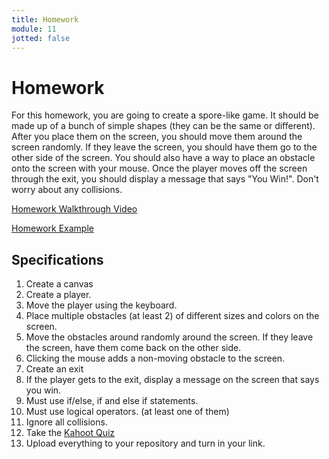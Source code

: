 ```yaml
---
title: Homework
module: 11
jotted: false
---
```


# Homework

For this homework, you are going to create a spore-like game.  It should be made up of a bunch of simple shapes (they can be the same or different).  After you place them on the screen, you should move them around the screen randomly. If they leave the screen, you should have them go to the other side of the screen.  You should also have a way to place an obstacle onto the screen with your mouse.  Once the player moves off the screen through the exit, you should display a message that says "You Win!".  Don't worry about any collisions.

<p><a href="//youtu.be/klp-W0qsQFA" data-lity>Homework Walkthrough Video</a></p>

<a href="https://github.com/Montana-Media-Arts/120_CreativeCoding1-Spring2021-Samples/tree/main/Homework%2011" target="_new">Homework Example</a>

## Specifications

1. Create a canvas
3. Create a player.
4. Move the player using the keyboard.
5. Place multiple obstacles (at least 2) of different sizes and colors on the screen.
6. Move the obstacles around randomly around the screen.  If they leave the screen, have them come back on the other side.
7. Clicking the mouse adds a non-moving obstacle to the screen.
8. Create an exit
9. If the player gets to the exit, display a message on the screen that says you win.
10. Must use if/else, if and else if statements.
11. Must use logical operators. (at least one of them)
12. Ignore all collisions.
13. Take the <a href="https://kahoot.it/challenge/07382193?challenge-id=84387498-97d5-4d82-ae4e-eabb1c94cf58_1615930077154" target="_new">Kahoot Quiz</a>
14. Upload everything to your repository and turn in your link.

